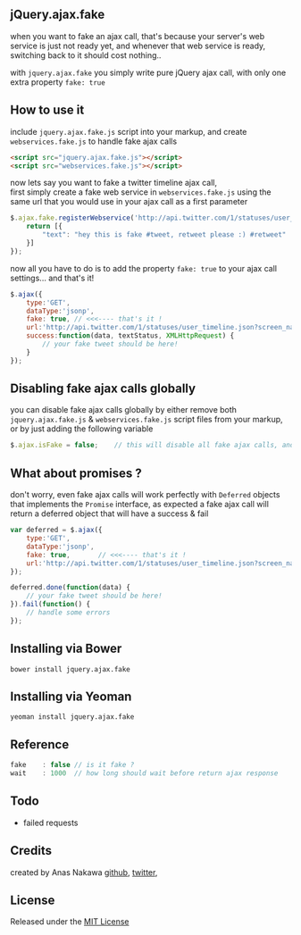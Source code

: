 ## jQuery.ajax.fake
when you want to fake an ajax call, that's because your server's web service is just not ready yet, and whenever that web service is ready, switching back to it should cost nothing..

with `jquery.ajax.fake` you simply write pure jQuery ajax call, with only one extra property `fake: true`

## How to use it
include `jquery.ajax.fake.js` script into your markup, and create `webservices.fake.js` to handle fake ajax calls
```html
<script src="jquery.ajax.fake.js"></script>
<script src="webservices.fake.js"></script>
```
now lets say you want to fake a twitter timeline ajax call,  
first simply create a fake web service in `webservices.fake.js` using the same url that you would use in your ajax call as a first parameter

```js
$.ajax.fake.registerWebservice('http://api.twitter.com/1/statuses/user_timeline.json?screen_name=anasnakawa', function(data) {
    return [{
        "text": "hey this is fake #tweet, retweet please :) #retweet"
    }]
});
```

now all you have to do is to add the property `fake: true` to your ajax call settings... and that's it!
```js
$.ajax({
    type:'GET',
    dataType:'jsonp',
    fake: true,	// <<<---- that's it !
    url:'http://api.twitter.com/1/statuses/user_timeline.json?screen_name=anasnakawa',
    success:function(data, textStatus, XMLHttpRequest) {
    	// your fake tweet should be here!
    }
});
```

## Disabling fake ajax calls globally
you can disable fake ajax calls globally by either remove both `jquery.ajax.fake.js` & `webservices.fake.js` script files from your markup, 
or by just adding the following variable
```js
$.ajax.isFake = false;    // this will disable all fake ajax calls, and make the actual jQuery ajax handler work instead
```

## What about promises ?
don't worry, even fake ajax calls will work perfectly with `Deferred` objects that implements the `Promise` interface, as expected a fake ajax call will return a deferred object that will have a success & fail
```js
var deferred = $.ajax({
    type:'GET',
    dataType:'jsonp',
    fake: true,       // <<<---- that's it !
    url:'http://api.twitter.com/1/statuses/user_timeline.json?screen_name=anasnakawa'
});

deferred.done(function(data) {
	// your fake tweet should be here!
}).fail(function() {
    // handle some errors
});
```

## Installing via Bower
```
bower install jquery.ajax.fake
```

## Installing via Yeoman
```
yeoman install jquery.ajax.fake
```

## Reference
```js
fake    : false // is it fake ?
wait	: 1000	// how long should wait before return ajax response
```

## Todo
* failed requests

## Credits
created by Anas Nakawa [github](//github.com/anasnakawa), [twitter](//twitter.com/anasnakawa),  

## License
Released under the [MIT License](http://www.opensource.org/licenses/mit-license.php)
